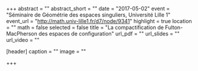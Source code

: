 +++
abstract = ""
abstract_short = ""
date = "2017-05-02"
event = "Séminaire de Géométrie des espaces singuliers, Université Lille 1"
event_url = "http://math.univ-lille1.fr/d7/node/9341"
highlight = true
location = ""
math = false
selected = false
title = "La compactification de Fulton-MacPherson des espaces de configuration"
url_pdf = ""
url_slides = ""
url_video = ""

[header]
  caption = ""
  image = ""

+++

